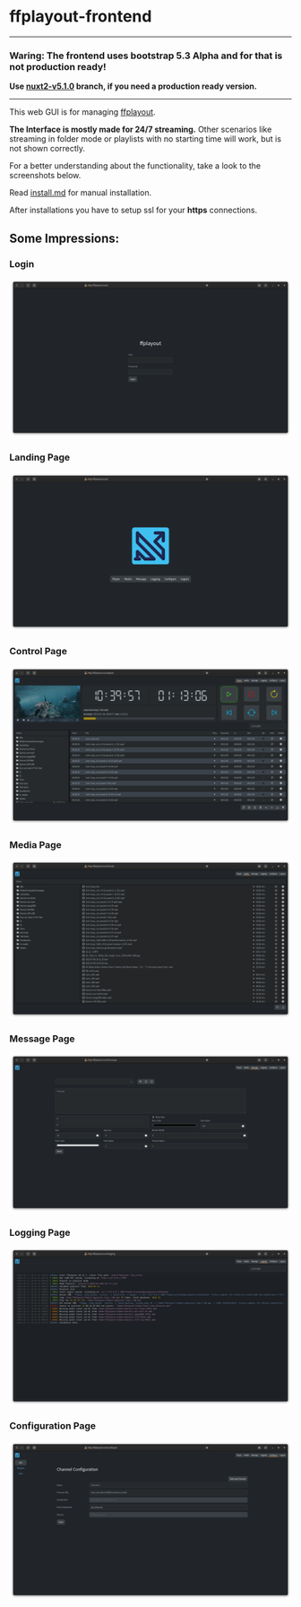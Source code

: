 ffplayout-frontend
=====

----------------------------
### **Waring: The frontend uses bootstrap 5.3 Alpha and for that is not production ready!**
**Use [nuxt2-v5.1.0](https://github.com/ffplayout/ffplayout-frontend/tree/nuxt2-v5.1.0) branch, if you need a production ready version.**

----------------------------

This web GUI is for managing [ffplayout](https://github.com/ffplayout/ffplayout).

**The Interface is mostly made for 24/7 streaming.** Other scenarios like streaming in folder mode or playlists with no starting time will work, but is not shown correctly.

For a better understanding about the functionality, take a look to the screenshots below.

Read [install.md](docs/INSTALL.md) for manual installation.

After installations you have to setup ssl for your **https** connections.

## Some Impressions:
### Login
![login](/docs/images/login.png)

### Landing Page
![landing](/docs/images/landing.png)

### Control Page
![player](/docs/images/player.png)

### Media Page
![media](/docs/images/media.png)

### Message Page
![message](/docs/images/message.png)

### Logging Page
![logging](/docs/images/logging.png)

### Configuration Page
![config-gui](/docs/images/config-gui.png)
